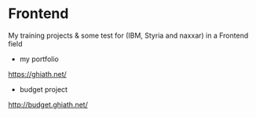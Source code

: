 # Frontend

My training projects & some test for (IBM, Styria and naxxar) in a Frontend field

- my portfolio

https://ghiath.net/

- budget project

http://budget.ghiath.net/


